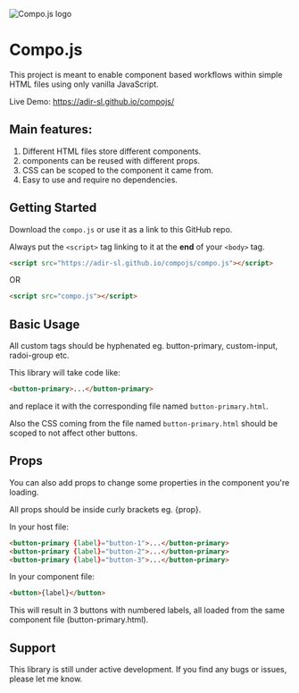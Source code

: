 ![Compo.js logo](https://adir-sl.github.io/compojs/logo.svg)

# Compo.js
This project is meant to enable component based workflows within simple HTML files using only vanilla JavaScript.

Live Demo:
https://adir-sl.github.io/compojs/

## Main features:
1. Different HTML files store different components.
2. components can be reused with different props.
3. CSS can be scoped to the component it came from.
4. Easy to use and require no dependencies.


## Getting Started
Download the ```compo.js``` or use it as a link to this GitHub repo.

Always put the ```<script>``` tag linking to it at the **end** of your ```<body>``` tag.

```HTML
<script src="https://adir-sl.github.io/compojs/compo.js"></script>
```

OR
```HTML
<script src="compo.js"></script>
```

## Basic Usage
All custom tags should be hyphenated eg. button-primary, custom-input, radoi-group etc.

This library will take code like:
```HTML
<button-primary>...</button-primary>
```

and replace it with the corresponding file named ```button-primary.html```.

Also the CSS coming from the file named ```button-primary.html``` should be scoped to not affect other buttons.

## Props
You can also add props to change some properties in the component you're loading.

All props should be inside curly brackets eg. {prop}.

In your host file:
```HTML
<button-primary {label}="button-1">...</button-primary>
<button-primary {label}="button-2">...</button-primary>
<button-primary {label}="button-3">...</button-primary>
```

In your component file:
```HTML
<button>{label}</button>
```

This will result in 3 buttons with numbered labels, all loaded from the same component file (button-primary.html).


## Support
This library is still under active development.
If you find any bugs or issues, please let me know.